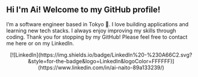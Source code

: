 ## Hi I'm Ai! Welcome to my GitHub profile!

I’m a software engineer based in Tokyo 🗾. I love building applications and learning new tech stacks. 
I always enjoy improving my skills through coding. Thank you for stopping by my GitHub! 
Please feel free to contact me here or on my LinkedIn.
<div align="center">
      [![LinkedIn](https://img.shields.io/badge/LinkedIn%20-%230A66C2.svg?&style=for-the-badge&logo=LinkedIn&logoColor=FFFFFF)](https://www.linkedin.com/in/ai-naito-89a133239/)
</div>

